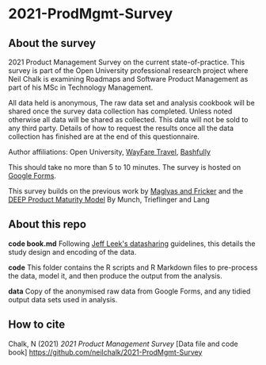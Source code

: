# 2021-ProdMgmt-Survey

## About the survey
2021 Product Management Survey on the current state-of-practice. This survey is part of the Open University professional research project where Neil Chalk is examining Roadmaps and Software Product Management as part of his MSc in Technology Management. 

All data held is anonymous, The raw data set and analysis cookbook will be shared once the survey data collection has completed. Unless noted otherwise all data will be shared as collected. This data will not be sold to any third party. Details of how to request the results once all the data collection has finished are at the end of this questionnaire.

Author affiliations: Open University, [WayFare Travel](http://www.letswayfare.com), [Bashfully](https://bashful.ly)

This should take no more than 5 to 10 minutes. The survey is hosted on [Google Forms](https://forms.gle/uQ6jiy44jJe7iUZV9).

This survey builds on the previous work by [Maglyas and Fricker](https://www.researchgate.net/publication/267271367_The_Preliminary_Results_from_the_Software_Product_Management_State-of-Practice_Survey) and the [DEEP Product Maturity Model](https://www.researchgate.net/publication/336070112_The_Product_Roadmap_Maturity_Model_DEEP_Validation_of_a_Method_for_Assessing_the_Product_Roadmap_Capabilities_of_Organizations) By Munch, Trieflinger and Lang

## About this repo

**code book.md**
Following [Jeff Leek's datasharing](https://github.com/neilchalk/datasharing) guidelines, this details the study design and encoding of the data.

**code**
This folder contains the R scripts and R Markdown files to pre-process the data, model it, and then produce the output from the analysis.

**data**
Copy of the anonymised raw data from Google Forms, and any tidied output data sets used in analysis.

## How to cite

Chalk, N (2021) _2021 Product Management Survey_ [Data file and code book] https://github.com/neilchalk/2021-ProdMgmt-Survey